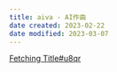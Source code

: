 ```yaml
---
title: aiva - AI作曲
date created: 2023-02-22
date modified: 2023-03-07
---
```


[Fetching Title#u8qr](https://www.aiva.ai/)
